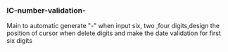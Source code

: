 ### IC-number-validation-
Main to automatic generate "-" when input six, two ,four digits,design the position of cursor when delete digits and make the date validation for first six digits
